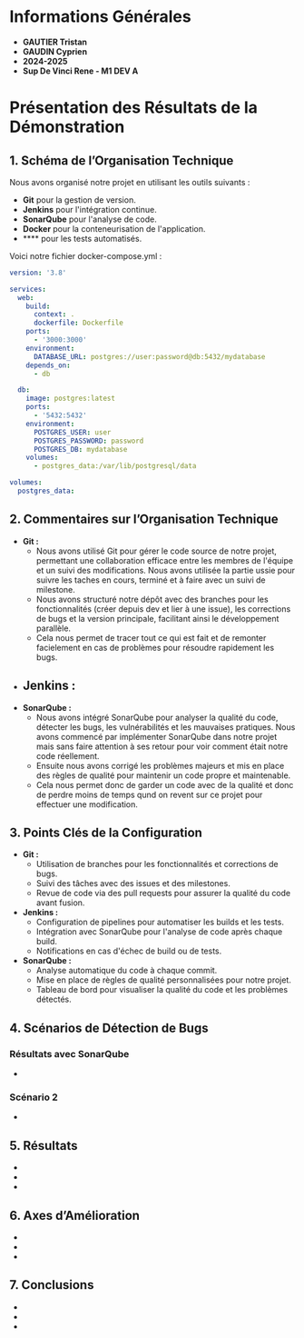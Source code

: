 # Informations Générales

- **GAUTIER Tristan**
- **GAUDIN Cyprien**
- **2024-2025**
- **Sup De Vinci Rene - M1 DEV A**

# Présentation des Résultats de la Démonstration

## 1. Schéma de l’Organisation Technique

Nous avons organisé notre projet en utilisant les outils suivants :
- **Git** pour la gestion de version.
- **Jenkins** pour l'intégration continue.
- **SonarQube** pour l'analyse de code.
- **Docker** pour la conteneurisation de l'application.
- **** pour les tests automatisés.

Voici notre fichier docker-compose.yml :

```yaml
version: '3.8'

services:
  web:
    build:
      context: .
      dockerfile: Dockerfile
    ports:
      - '3000:3000'
    environment:
      DATABASE_URL: postgres://user:password@db:5432/mydatabase
    depends_on:
      - db

  db:
    image: postgres:latest
    ports:
      - '5432:5432'
    environment:
      POSTGRES_USER: user
      POSTGRES_PASSWORD: password
      POSTGRES_DB: mydatabase
    volumes:
      - postgres_data:/var/lib/postgresql/data

volumes:
  postgres_data:
```
## 2. Commentaires sur l’Organisation Technique

- **Git :**
  - Nous avons utilisé Git pour gérer le code source de notre projet, permettant une collaboration efficace entre les membres de l'équipe et un suivi des modifications. Nous avons utilisée la partie ussie pour suivre les taches en cours, terminé et à faire avec un suivi de milestone.
  - Nous avons structuré notre dépôt avec des branches pour les fonctionnalités (créer depuis dev et lier à une issue), les corrections de bugs et la version principale, facilitant ainsi le développement parallèle.
  - Cela nous permet de tracer tout ce qui est fait et de remonter facielement en cas de problèmes pour résoudre rapidement les bugs.
- **Jenkins :**
  -
- **SonarQube :**
  - Nous avons intégré SonarQube pour analyser la qualité du code, détecter les bugs, les vulnérabilités et les mauvaises pratiques. Nous avons commencé par implémenter SonarQube dans notre projet mais sans faire attention à ses retour pour voir comment était notre code réellement.
  - Ensuite nous avons corrigé les problèmes majeurs et mis en place des règles de qualité pour maintenir un code propre et maintenable.
  - Cela nous permet donc de garder un code avec de la qualité et donc de perdre moins de temps qund on revent sur ce projet pour effectuer une modification.

## 3. Points Clés de la Configuration

- **Git :**
  - Utilisation de branches pour les fonctionnalités et corrections de bugs.
  - Suivi des tâches avec des issues et des milestones.
  - Revue de code via des pull requests pour assurer la qualité du code avant fusion.
- **Jenkins :**
  - Configuration de pipelines pour automatiser les builds et les tests.
  - Intégration avec SonarQube pour l'analyse de code après chaque build.
  - Notifications en cas d'échec de build ou de tests.
- **SonarQube :**
  - Analyse automatique du code à chaque commit.
  - Mise en place de règles de qualité personnalisées pour notre projet.
  - Tableau de bord pour visualiser la qualité du code et les problèmes détectés.

## 4. Scénarios de Détection de Bugs

### Résultats avec SonarQube
-

### Scénario 2
-

## 5. Résultats

-
-
-

## 6. Axes d’Amélioration

-
-
-

## 7. Conclusions

-
-
-